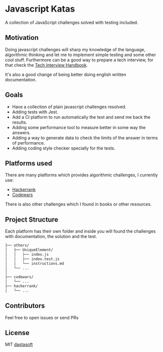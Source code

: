 # Javascript Katas

A collection of JavaScript challenges solved with testing included.

## Motivation

Doing javascript challenges will sharp my knowledge of the language, algorithmic thinking and let me to implement simple testing and some other cool stuff. Furthermore can be a good way to prepare a tech interview, for that check the [Tech Interview Handbook](https://github.com/yangshun/tech-interview-handbook).

It's also a good change of being better doing english written documentation.

## Goals

- Have a collection of plain javascript challenges resolved.
- Adding tests with Jest.
- Add a CI platform to run automatically the test and send me back the results.
- Adding some performance tool to measure better in some way the answers.
- Adding a way to generate data to check the limits of the answer in terms of performance.
- Adding coding style checker specially for the tests.

## Platforms used

There are many platforms which provides algorithmic challenges, I currently use:

- [Hackerrank](https://www.hackerrank.com/)
- [Codewars](https://www.codewars.com/)

There is also other challenges which I found in books or other resources.

## Project Structure

Each platform has their own folder and inside you will found the challenges with documentation, the solution and the test.

```sh
├── others/
│   ├── UniqueElement/
│   │   ├── index.js
│   │   ├── index.test.js
│   │   └── instructions.md
│   └── ...
│
├── codewars/
│   └── ...
├── hackerrank/
│   └── ...
```

## Contributors

Feel free to open issues or send PRs

## License

MIT [dastasoft](https://dastasoft.netlify.app/)
